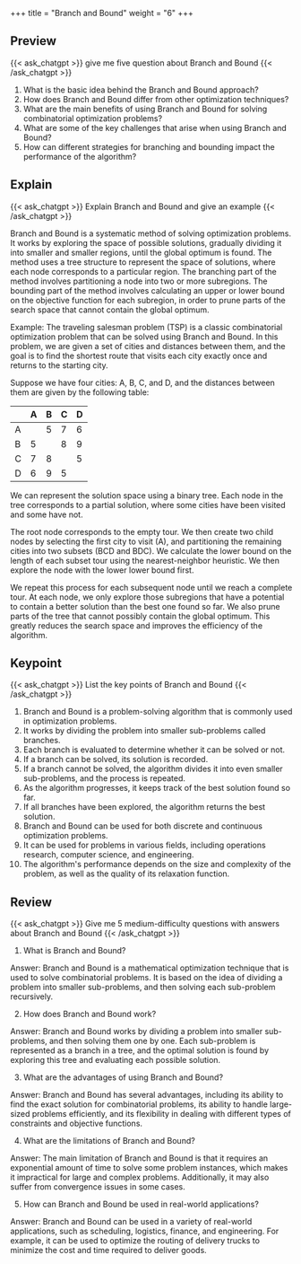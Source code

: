 +++
title = "Branch and Bound"
weight = "6"
+++
## Preview
{{< ask_chatgpt >}}
give me five question about Branch and Bound
{{< /ask_chatgpt >}}



1. What is the basic idea behind the Branch and Bound approach? 
2. How does Branch and Bound differ from other optimization techniques? 
3. What are the main benefits of using Branch and Bound for solving combinatorial optimization problems? 
4. What are some of the key challenges that arise when using Branch and Bound? 
5. How can different strategies for branching and bounding impact the performance of the algorithm?   

## Explain
{{< ask_chatgpt >}}
Explain Branch and Bound and give an example
{{< /ask_chatgpt >}}



Branch and Bound is a systematic method of solving optimization problems. It works by exploring the space of possible solutions, gradually dividing it into smaller and smaller regions, until the global optimum is found. The method uses a tree structure to represent the space of solutions, where each node corresponds to a particular region. The branching part of the method involves partitioning a node into two or more subregions. The bounding part of the method involves calculating an upper or lower bound on the objective function for each subregion, in order to prune parts of the search space that cannot contain the global optimum. 

Example: The traveling salesman problem (TSP) is a classic combinatorial optimization problem that can be solved using Branch and Bound. In this problem, we are given a set of cities and distances between them, and the goal is to find the shortest route that visits each city exactly once and returns to the starting city. 

Suppose we have four cities: A, B, C, and D, and the distances between them are given by the following table:

|   | A | B | C | D |
| - | - | - | - | - |
| A |   | 5 | 7 | 6 |
| B | 5 |   | 8 | 9 |
| C | 7 | 8 |   | 5 |
| D | 6 | 9 | 5 |   |

We can represent the solution space using a binary tree. Each node in the tree corresponds to a partial solution, where some cities have been visited and some have not. 

The root node corresponds to the empty tour. We then create two child nodes by selecting the first city to visit (A), and partitioning the remaining cities into two subsets (BCD and BDC). We calculate the lower bound on the length of each subset tour using the nearest-neighbor heuristic. We then explore the node with the lower lower bound first. 

We repeat this process for each subsequent node until we reach a complete tour. At each node, we only explore those subregions that have a potential to contain a better solution than the best one found so far. We also prune parts of the tree that cannot possibly contain the global optimum. This greatly reduces the search space and improves the efficiency of the algorithm.   

## Keypoint
{{< ask_chatgpt >}}
List the key points of Branch and Bound
{{< /ask_chatgpt >}}



1. Branch and Bound is a problem-solving algorithm that is commonly used in optimization problems.
2. It works by dividing the problem into smaller sub-problems called branches.
3. Each branch is evaluated to determine whether it can be solved or not.
4. If a branch can be solved, its solution is recorded.
5. If a branch cannot be solved, the algorithm divides it into even smaller sub-problems, and the process is repeated.
6. As the algorithm progresses, it keeps track of the best solution found so far.
7. If all branches have been explored, the algorithm returns the best solution.
8. Branch and Bound can be used for both discrete and continuous optimization problems.
9. It can be used for problems in various fields, including operations research, computer science, and engineering.
10. The algorithm's performance depends on the size and complexity of the problem, as well as the quality of its relaxation function.   

## Review
{{< ask_chatgpt >}}
Give me 5 medium-difficulty questions with answers about Branch and Bound
{{< /ask_chatgpt >}}



1. What is Branch and Bound? 

Answer: Branch and Bound is a mathematical optimization technique that is used to solve combinatorial problems. It is based on the idea of dividing a problem into smaller sub-problems, and then solving each sub-problem recursively.

2. How does Branch and Bound work? 

Answer: Branch and Bound works by dividing a problem into smaller sub-problems, and then solving them one by one. Each sub-problem is represented as a branch in a tree, and the optimal solution is found by exploring this tree and evaluating each possible solution.

3. What are the advantages of using Branch and Bound? 

Answer: Branch and Bound has several advantages, including its ability to find the exact solution for combinatorial problems, its ability to handle large-sized problems efficiently, and its flexibility in dealing with different types of constraints and objective functions.

4. What are the limitations of Branch and Bound? 

Answer: The main limitation of Branch and Bound is that it requires an exponential amount of time to solve some problem instances, which makes it impractical for large and complex problems. Additionally, it may also suffer from convergence issues in some cases.

5. How can Branch and Bound be used in real-world applications? 

Answer: Branch and Bound can be used in a variety of real-world applications, such as scheduling, logistics, finance, and engineering. For example, it can be used to optimize the routing of delivery trucks to minimize the cost and time required to deliver goods.   

